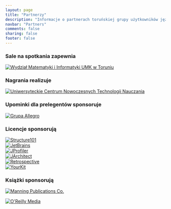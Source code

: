 ```yaml
---
layout: page
title: "Partnerzy"
description: "Informacje o partnerach toruńskiej grupy użytkowników języka Java."
navbar: "Partners"
comments: false
sharing: false
footer: false
---
```

### Sale na spotkania zapewnia
<div>
  <a class="no-text-decoration" href="http://www.mat.umk.pl" target="_blank" title="Wydział Matematyki i Informatyki UMK w Toruniu">
    <img class="no-border" src="{{ root_url }}/images/partners/wmii-umk.png" alt="Wydział Matematyki i Informatyki UMK w Toruniu" />
  </a>
</div>

### Nagrania realizuje
<div>
  <a class="no-text-decoration" href="http://www.ucntn.umk.pl" target="_blank" title="Uniwersyteckie Centrum Nowoczesnych Technologii Nauczania">
    <img class="no-border" src="{{ root_url }}/images/partners/ucntn.png" alt="Uniwersyteckie Centrum Nowoczesnych Technologii Nauczania" />
  </a>
</div>

### Upominki dla prelegentów sponsoruje
<div class="row" style="margin-bottom: 10px;">
  <div class="col-tn-12 col-xs-6 col-sm-6 col-md-4">
    <a class="no-text-decoration" href="http://www.allegro.pl" target="_blank" title="Grupa Allegro">
      <img class="no-border" src="{{ root_url }}/images/partners/allegro.jpg" alt="Grupa Allegro" />
    </a>
  </div>
</div>

### Licencje sponsorują
<div class="row" style="margin-bottom: 10px;">
  <div class="col-tn-12 col-xs-6 col-sm-6 col-md-4">
    <a class="no-text-decoration" href="http://structure101.com" target="_blank" title="Structure101">
      <img class="no-border" src="{{ root_url }}/images/partners/structure101_2.png" alt="Structure101" />
    </a>
  </div>
  <div class="col-tn-12 col-xs-6 col-sm-6 col-md-4">
    <a class="no-text-decoration" href="http://jetbrains.com" target="_blank" title="JetBrains">
      <img class="no-border" src="{{ root_url }}/images/partners/jetbrains.png" alt="JetBrains" />
    </a>
  </div>
  <div class="col-tn-12 col-xs-6 col-sm-6 col-md-4">
    <a class="no-text-decoration" href="http://www.ej-technologies.com/products/jprofiler/overview.html" target="_blank" title="JProfiler">
      <img class="no-border" src="{{ root_url }}/images/partners/jprofiler.gif" alt="JProfiler" />
    </a>
  </div>
  <div class="col-tn-12 col-xs-6 col-sm-6 col-md-4">
    <a class="no-text-decoration" href="http://www.jarchitect.com" target="_blank" title="JArchitect">
      <img class="no-border" src="{{ root_url }}/images/partners/jarchitect.png" alt="JArchitect" />
    </a>
  </div>
  <div class="col-tn-12 col-xs-6 col-sm-6 col-md-4">
    <a class="no-text-decoration" href="http://www.retrospective.centeractive.com" target="_blank" title="Retrospective">
      <img class="no-border" src="{{ root_url }}/images/partners/retrospective.png" alt="Retrospective" />
    </a>
  </div>
  <div class="col-tn-12 col-xs-6 col-sm-6 col-md-4">
    <a class="no-text-decoration" href="http://www.yourkit.com" target="_blank" title="YourKit">
      <img class="no-border" src="{{ root_url }}/images/partners/yourkit.png" alt="YourKit" />
    </a>
  </div>
</div>

### Książki sponsorują
<div class="row" style="margin-bottom: 10px;">
  <div class="col-tn-12 col-xs-4 col-sm-3 col-md-3">
    <a class="no-text-decoration" href="http://www.manning.com" target="_blank" title="Manning Publications Co.">
      <img class="no-border" src="{{ root_url }}/images/partners/manning.jpg" alt="Manning Publications Co." style="margin-bottom: 15px;" />
    </a>
  </div>
  <div class="col-tn-12 col-xs-6 col-sm-4 col-md-4">
    <a class="no-text-decoration" href="http://oreilly.com" target="_blank" title="O'Reilly Media">
      <img class="no-border" src="{{ root_url }}/images/partners/oreilly.gif" alt="O'Reilly Media" />
    </a>
  </div>
</div>

